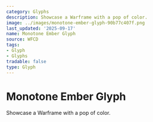 ```yaml
---
category: Glyphs
description: Showcase a Warframe with a pop of color.
image: ../images/monotone-ember-glyph-90b77c407f.png
last_updated: '2025-09-17'
name: Monotone Ember Glyph
source: WFCD
tags:
- Glyph
- Glyphs
tradable: false
type: Glyph
---
```


# Monotone Ember Glyph

Showcase a Warframe with a pop of color.

